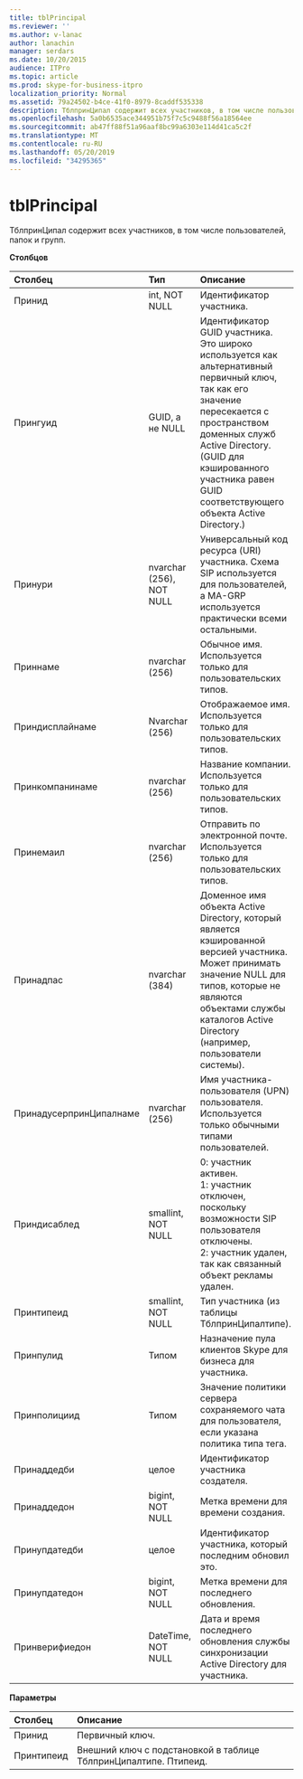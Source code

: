 ```yaml
---
title: tblPrincipal
ms.reviewer: ''
ms.author: v-lanac
author: lanachin
manager: serdars
ms.date: 10/20/2015
audience: ITPro
ms.topic: article
ms.prod: skype-for-business-itpro
localization_priority: Normal
ms.assetid: 79a24502-b4ce-41f0-8979-8caddf535338
description: ТблпринЦипал содержит всех участников, в том числе пользователей, папок и групп.
ms.openlocfilehash: 5a0b6535ace344951b75f7c5c9488f56a18564ee
ms.sourcegitcommit: ab47ff88f51a96aaf8bc99a6303e114d41ca5c2f
ms.translationtype: MT
ms.contentlocale: ru-RU
ms.lasthandoff: 05/20/2019
ms.locfileid: "34295365"
---
```

# <a name="tblprincipal"></a>tblPrincipal
 
ТблпринЦипал содержит всех участников, в том числе пользователей, папок и групп.
  
**Столбцов**

|**Столбец**|**Тип**|**Описание**|
|:-----|:-----|:-----|
|Принид  <br/> |int, NOT NULL  <br/> |Идентификатор участника.  <br/> |
|Прингуид  <br/> |GUID, а не NULL  <br/> |Идентификатор GUID участника. Это широко используется как альтернативный первичный ключ, так как его значение пересекается с пространством доменных служб Active Directory. (GUID для кэшированного участника равен GUID соответствующего объекта Active Directory.)  <br/> |
|Принури  <br/> |nvarchar (256), NOT NULL  <br/> |Универсальный код ресурса (URI) участника. Схема SIP используется для пользователей, а MA-GRP используется практически всеми остальными.  <br/> |
|Приннаме  <br/> |nvarchar (256)  <br/> |Обычное имя. Используется только для пользовательских типов.  <br/> |
|Приндисплайнаме  <br/> |Nvarchar (256)  <br/> |Отображаемое имя. Используется только для пользовательских типов.  <br/> |
|Принкомпанинаме  <br/> |nvarchar (256)  <br/> |Название компании. Используется только для пользовательских типов.  <br/> |
|Принемаил  <br/> |nvarchar (256)  <br/> |Отправить по электронной почте. Используется только для пользовательских типов.  <br/> |
|Принадпас  <br/> |nvarchar (384)  <br/> |Доменное имя объекта Active Directory, который является кэшированной версией участника. Может принимать значение NULL для типов, которые не являются объектами службы каталогов Active Directory (например, пользователи системы).  <br/> |
|ПринадусерпринЦипалнаме  <br/> |nvarchar (256)  <br/> |Имя участника-пользователя (UPN) пользователя. Используется только обычными типами пользователей.  <br/> |
|Приндисаблед  <br/> |smallint, NOT NULL  <br/> | 0: участник активен. <br/>  1: участник отключен, поскольку возможности SIP пользователя отключены. <br/>  2: участник удален, так как связанный объект рекламы удален. <br/> |
|Принтипеид  <br/> |smallint, NOT NULL  <br/> |Тип участника (из таблицы ТблпринЦипалтипе).  <br/> |
|Принпулид  <br/> |Типом  <br/> |Назначение пула клиентов Skype для бизнеса для участника.  <br/> |
|Принполициид  <br/> |Типом  <br/> |Значение политики сервера сохраняемого чата для пользователя, если указана политика типа тега.  <br/> |
|Принаддедби  <br/> |целое  <br/> |Идентификатор участника создателя.  <br/> |
|Принаддедон  <br/> |bigint, NOT NULL  <br/> |Метка времени для времени создания.  <br/> |
|Принупдатедби  <br/> |целое  <br/> |Идентификатор участника, который последним обновил это.  <br/> |
|Принупдатедон  <br/> |bigint, NOT NULL  <br/> |Метка времени для последнего обновления.  <br/> |
|Принверифиедон  <br/> |DateTime, NOT NULL  <br/> |Дата и время последнего обновления службы синхронизации Active Directory для участника.  <br/> |
   
**Параметры**

|**Столбец**|**Описание**|
|:-----|:-----|
|Принид  <br/> |Первичный ключ.  <br/> |
|Принтипеид  <br/> |Внешний ключ с подстановкой в таблице ТблпринЦипалтипе. Птипеид.  <br/> |
   

